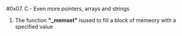#0x07. C - Even more pointers, arrays and strings
1. The function **"_memset"** isused to fill a block of memeory with a specified value
